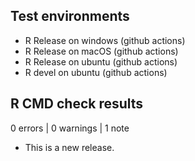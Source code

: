 ## Test environments
* R Release on windows (github actions)
* R Release on macOS (github actions)
* R Release on ubuntu (github actions)
* R devel on ubuntu (github actions)

## R CMD check results

0 errors | 0 warnings | 1 note

* This is a new release.
